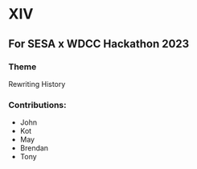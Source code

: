 # XIV 
## For SESA x WDCC Hackathon 2023

### Theme
Rewriting History

### Contributions:
- John
- Kot
- May
- Brendan
- Tony


